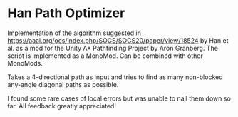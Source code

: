 # Han Path Optimizer

Implementation of the algorithm suggested in https://aaai.org/ocs/index.php/SOCS/SOCS20/paper/view/18524 by Han et al. as a mod for the Unity A* Pathfinding Project by Aron Granberg. The script is implemented as a MonoMod. Can be combined with other MonoMods.

Takes a 4-directional path as input and tries to find as many non-blocked any-angle diagonal paths as possible.

I found some rare cases of local errors but was unable to nail them down so far. 
All feedback greatly appreciated!
